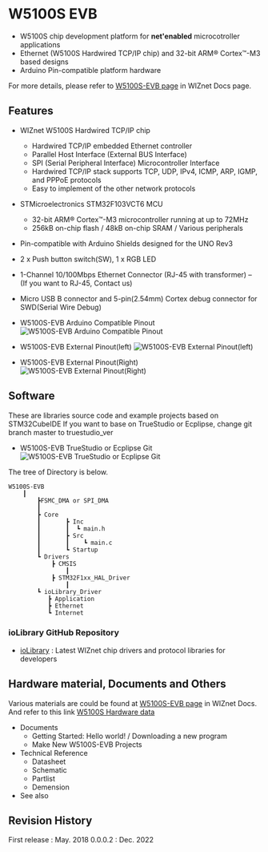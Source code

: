 # W5100S EVB
- W5100S chip development platform for **net'enabled** microcotroller applications
- Ethernet (W5100S Hardwired TCP/IP chip) and 32-bit ARM® Cortex™-M3 based designs
- Arduino Pin-compatible platform hardware

[link-w5100s-evb]: https://github.com/Wiznet/W5100S-EVB/tree/master/static/images/w5100s-evb.png

For more details, please refer to [W5100S-EVB page](https://docs.wiznet.io/Product/iEthernet/W5100S/w5100s-evb) in WIZnet Docs page.

## Features
- WIZnet W5100S Hardwired TCP/IP chip
  - Hardwired TCP/IP embedded Ethernet controller
  - Parallel Host Interface (External BUS Interface)
  - SPI (Serial Peripheral Interface) Microcontroller Interface
  - Hardwired TCP/IP stack supports TCP, UDP, IPv4, ICMP, ARP, IGMP, and PPPoE protocols
  - Easy to implement of the other network protocols
  
- STMicroelectronics STM32F103VCT6 MCU
  - 32-bit ARM® Cortex™-M3 microcontroller running at up to 72MHz
  - 256kB on-chip flash / 48kB on-chip SRAM / Various peripherals
- Pin-compatible with Arduino Shields designed for the UNO Rev3
- 2 x Push button switch(SW), 1 x RGB LED
- 1-Channel 10/100Mbps Ethernet Connector (RJ-45 with transformer) – (If you want to RJ-45, Contact us)
- Micro USB B connector and 5-pin(2.54mm) Cortex debug connector for SWD(Serial Wire Debug)
- W5100S-EVB Arduino Compatible Pinout
![W5100S-EVB Arduino Compatible Pinout](https://docs.wiznet.io/assets/images/arduino_swd_pinout-6dd964d0354541e6aa999bfee62d903a.png "W5100S-EVB Arduino Compatible Pinout")

- W5100S-EVB External Pinout(left)
![W5100S-EVB External Pinout(left)](https://docs.wiznet.io/assets/images/expansion_pinout_left_v3-0c83eddd276bc8f4af413d9f7e50cb79.png "W5100S-EVB External Pinout(left)")
- W5100S-EVB External Pinout(Right)
![W5100S-EVB External Pinout(Right)](https://docs.wiznet.io/assets/images/expansion_pinout_right_v3-06712f1ef8b750365707af62baa36920.png "W5100S-EVB External Pinout(Right)")

## Software
These are libraries source code and example projects based on STM32CubeIDE
If you want to base on TrueStudio or Ecplipse, change git branch master to truestudio_ver
- W5100S-EVB TrueStudio or Ecplipse Git
![W5100S-EVB TrueStudio or Ecplipse Git](https://github.com/Wiznet/W5100S-EVB/tree/truestudio_ver "W5100S-EVB TrueStudio or Ecplipse Git")

The tree of Directory is below.

```
W5100S-EVB
    ┃
		┣FSMC_DMA or SPI_DMA
		┃
		┣ Core
		┃		┣ Inc
		┃		┃  ┗ main.h
		┃		┣ Src
		┃		┃	 ┗ main.c
		┃		┗ Startup
		┗ Drivers
		    ┣ CMSIS
				┃
		    ┣ STM32F1xx_HAL_Driver
				┃
        ┗ ioLibrary_Driver
           ┣ Application
           ┣ Ethernet
           ┗ Internet

```


### ioLibrary GitHub Repository
- [ioLibrary](https://github.com/Wiznet/ioLibrary_Driver) : Latest WIZnet chip drivers and protocol libraries for developers

## Hardware material, Documents and Others
Various materials are could be found at [W5100S-EVB page](https://docs.wiznet.io/Product/iEthernet/W5100S/w5100s-evb) in WIZnet Docs.
And refer to this link [W5100S Hardware data](https://github.com/Wiznet/Hardware-Files-of-WIZnet/tree/master/02_iEthernet) 
- Documents
  - Getting Started: Hello world! / Downloading a new program
  - Make New W5100S-EVB Projects
- Technical Reference
  - Datasheet
  - Schematic
  - Partlist
  - Demension
- See also



## Revision History
First release : May. 2018
0.0.0.2       : Dec. 2022
